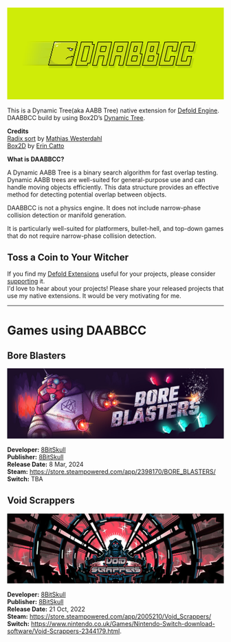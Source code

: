 
![DAABBCC](/.github/header830.png?raw=true)

This is a Dynamic Tree(aka AABB Tree) native extension for [Defold Engine](https://www.defold.com/).    
DAABBCC build by using Box2D’s [Dynamic Tree](https://github.com/erincatto/box2d/blob/main/src/dynamic_tree.c).  

**Credits**  
[Radix sort](https://github.com/JCash/containers) by [Mathias Westerdahl](https://x.com/mwesterdahl76)  
[Box2D](https://github.com/erincatto/box2d) by  [Erin Catto](https://x.com/erin_catto)  


**What is DAABBCC?**

A Dynamic AABB Tree is a binary search algorithm for fast overlap testing. Dynamic AABB trees are well-suited for general-purpose use and can handle moving objects efficiently. This data structure provides an effective method for detecting potential overlap between objects.  

DAABBCC is not a physics engine. It does not include narrow-phase collision detection or manifold generation.  

It is particularly well-suited for platformers, bullet-hell, and top-down games that do not require narrow-phase collision detection.  


## Toss a Coin to Your Witcher
If you find my [Defold Extensions](https://github.com/selimanac) useful for your projects, please consider [supporting](https://github.com/sponsors/selimanac) it.  
I'd love to hear about your projects! Please share your released projects that use my native extensions. It would be very motivating for me.


---

# Games using DAABBCC

## Bore Blasters

![Bore Blasters](/.github/boreblast.jpg?raw=true)

**Developer:** [8BitSkull](https://www.8bitskull.com/)  
**Publisher:** [8BitSkull](https://www.8bitskull.com/)   
**Release Date:** 8 Mar, 2024  
**Steam:** https://store.steampowered.com/app/2398170/BORE_BLASTERS/  
**Switch:** TBA


## Void Scrappers

![Void Scrappers](/.github/void_scrappers.jpg?raw=true)

**Developer:** [8BitSkull](https://www.8bitskull.com/)  
**Publisher:** [8BitSkull](https://www.8bitskull.com/)   
**Release Date:** 21 Oct, 2022  
**Steam:** https://store.steampowered.com/app/2005210/Void_Scrappers/  
**Switch:** https://www.nintendo.co.uk/Games/Nintendo-Switch-download-software/Void-Scrappers-2344179.html. 

